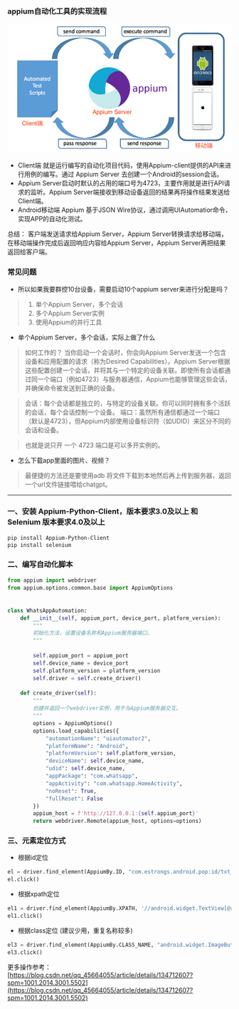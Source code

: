 ### appium自动化工具的实现流程

![](./images/appium工作原理.png)

- Client端 就是运行编写的自动化项目代码，使用Appium-client提供的API来进行用例的编写。通过 Appium Server 去创建一个Android的session会话。
- Appium Server启动时默认的占用的端口号为4723，主要作用就是进行API请求的监听。Appium Server端接收到移动设备返回的结果再将操作结果发送给Client端。
- Android移动端 Appium 基于JSON Wire协议，通过调用UIAutomatior命令，实现APP的自动化测试。

总结：
客户端发送请求给Appium Server，Appium Server转换请求给移动端，在移动端操作完成后返回响应内容给Appium Server，Appium Server再把结果返回给客户端。

### 常见问题

- 所以如果我要群控10台设备，需要启动10个appium server来进行分配是吗？

> 1. 单个Appium Server，多个会话
> 2. 多个Appium Server实例
> 3. 使用Appium的并行工具

- 单个Appium Server，多个会话，实际上做了什么

> 如何工作的？
> 当你启动一个会话时，你会向Appium Server发送一个包含设备和应用配置的请求（称为Desired Capabilities）。Appium
> Server根据这些配置创建一个会话，并将其与一个特定的设备关联。即使所有会话都通过同一个端口（例如4723）与服务器通信，Appium也能够管理这些会话，并确保命令被发送到正确的设备。

> 会话：每个会话都是独立的，与特定的设备关联。你可以同时拥有多个活跃的会话，每个会话控制一个设备。
> 端口：虽然所有通信都通过一个端口（默认是4723），但Appium内部使用设备标识符（如UDID）来区分不同的会话和设备。

> 也就是说只开 一个 4723 端口是可以多开实例的。

- 怎么下载app里面的图片、视频？

> 最便捷的方法还是要使用adb 将文件下载到本地然后再上传到服务器，返回一个url文件链接喂给chatgpt。

---

### 一、安装 Appium-Python-Client，版本要求3.0及以上 和 Selenium 版本要求4.0及以上

```shell
pip install Appium-Python-Client
pip install selenium
```

### 二、编写自动化脚本

```python
from appium import webdriver
from appium.options.common.base import AppiumOptions


class WhatsAppAutomation:
    def __init__(self, appium_port, device_port, platform_version):
        """
        初始化方法，设置设备名称和Appium服务器端口。
        """

        self.appium_port = appium_port
        self.device_name = device_port
        self.platform_version = platform_version
        self.driver = self.create_driver()

    def create_driver(self):
        """
        创建并返回一个webdriver实例，用于与Appium服务器交互。
        """
        options = AppiumOptions()
        options.load_capabilities({
            "automationName": "uiautomator2",
            "platformName": "Android",
            "platformVersion": self.platform_version,
            "deviceName": self.device_name,
            "udid": self.device_name,
            "appPackage": "com.whatsapp",
            "appActivity": "com.whatsapp.HomeActivity",
            "noReset": True,
            "fullReset": False
        })
        appium_host = f'http://127.0.0.1:{self.appium_port}'
        return webdriver.Remote(appium_host, options=options)
```

### 三、元素定位方式

- 根据id定位

```python
el = driver.find_element(AppiumBy.ID, "com.estrongs.android.pop:id/txt_grant")
el.click()
```

- 根据xpath定位

```python
el1 = driver.find_element(AppiumBy.XPATH, '//android.widget.TextView[@resource-id="android:id/title" and @text="密码设置"]')
el1.click()
```

- 根据class定位 (建议少用，重复名称较多)

```python
el3 = driver.find_element(AppiumBy.CLASS_NAME, "android.widget.ImageButton")
el3.click()
```

更多操作参考：[https://blog.csdn.net/qq_45664055/article/details/134712607?spm=1001.2014.3001.5502](https://blog.csdn.net/qq_45664055/article/details/134712607?spm=1001.2014.3001.5502)
